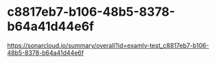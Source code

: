 # c8817eb7-b106-48b5-8378-b64a41d44e6f
https://sonarcloud.io/summary/overall?id=examly-test_c8817eb7-b106-48b5-8378-b64a41d44e6f
